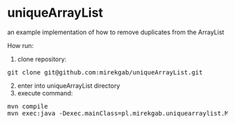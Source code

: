 # uniqueArrayList
an example implementation of how to remove duplicates from the ArrayList

How run:
1. clone repository:
  <pre>git clone git@github.com:mirekgab/uniqueArrayList.git</pre>
  
2. enter into uniqueArrayList directory
3. execute command:
  <pre>mvn compile
mvn exec:java -Dexec.mainClass=pl.mirekgab.uniquearraylist.Main</pre>
